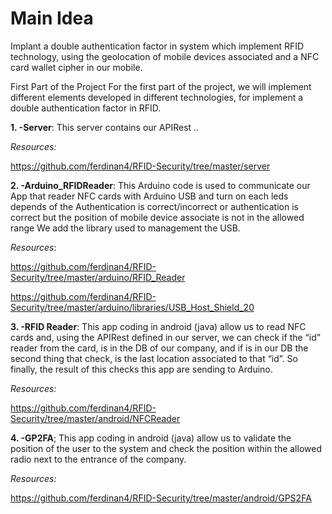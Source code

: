 # ﻿Main Idea
Implant a double authentication factor in system which implement RFID technology, using the geolocation of mobile devices associated and a NFC card wallet 
cipher in our mobile.

First Part of the Project
For the first part of the project, we will implement different elements developed in different technologies, for implement a double authentication factor in 
RFID.

**1. -Server**: This server contains our APIRest ..

*Resources:*

https://github.com/ferdinan4/RFID-Security/tree/master/server

**2. -Arduino_RFIDReader**: This Arduino code is used to communicate our App that reader  NFC cards with Arduino USB and turn on each leds depends of the 
Authentication is correct/incorrect or authentication is correct but the position of mobile device associate  is not in the allowed range
We add the library used to management the USB.

*Resources*: 

https://github.com/ferdinan4/RFID-Security/tree/master/arduino/RFID_Reader

https://github.com/ferdinan4/RFID-Security/tree/master/arduino/libraries/USB_Host_Shield_20

**3. -RFID Reader**: This app coding in android (java) allow us to read NFC cards and, using the    APIRest defined in our server, we can check if the “id” 
reader 
from the card, is in the DB of our company, and if is in our DB the second thing that check, is the last location associated to that “id”. So finally, the 
result of this checks this app are sending to Arduino.

*Resources:*

https://github.com/ferdinan4/RFID-Security/tree/master/android/NFCReader

**4. -GP2FA**; This app coding in android (java) allow us to validate the position of the user to the system and check the position within the allowed radio 
next to the entrance of the company.

*Resources:*

https://github.com/ferdinan4/RFID-Security/tree/master/android/GPS2FA
